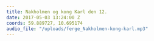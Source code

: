 ```yaml
---
title: Nakholmen og kong Karl den 12.
date: 2017-05-03 13:24:00 Z
coords: 59.889727, 10.695174
audio_file: "/uploads/ferge_Nakholmen-kong-karl.mp3"
---
```


